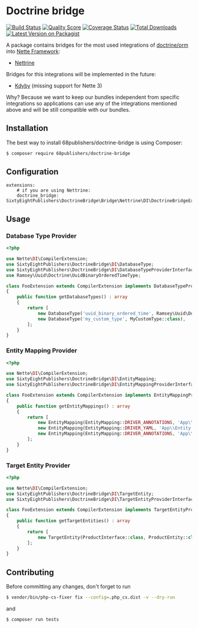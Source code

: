 # Doctrine bridge

[![Build Status][ico-travis]][link-travis]
[![Quality Score][ico-code-quality]][link-code-quality]
[![Coverage Status][ico-scrutinizer]][link-scrutinizer]
[![Total Downloads][ico-downloads]][link-downloads]
[![Latest Version on Packagist][ico-version]][link-packagist]

A package contains bridges for the most used integrations of [doctrine/orm](https://github.com/doctrine/orm) into [Nette Framework](https://nette.org):

- [Nettrine](https://github.com/nettrine)

Bridges for this integrations will be implemented in the future:
- [Kdyby](https://github.com/Kdyby/Doctrine) (missing support for Nette 3)

Why? Because we want to keep our bundles independent from specific integrations so applications can use any of the integrations mentioned above and will be still compatible with our bundles.

## Installation

The best way to install 68publishers/doctrine-bridge is using Composer:

```bash
$ composer require 68publishers/doctrine-bridge
```

## Configuration

```neon
extensions:
    # if you are using Nettrine:
    doctrine_bridge: SixtyEightPublishers\DoctrineBridge\Bridge\Nettrine\DI\DoctrineBridgeExtension
```

## Usage

### Database Type Provider

```php
<?php

use Nette\DI\CompilerExtension;
use SixtyEightPublishers\DoctrineBridge\DI\DatabaseType;
use SixtyEightPublishers\DoctrineBridge\DI\DatabaseTypeProviderInterface;
use Ramsey\Uuid\Doctrine\UuidBinaryOrderedTimeType;

class FooExtension extends CompilerExtension implements DatabaseTypeProviderInterface 
{
    public function getDatabaseTypes() : array
    {
        return [
            new DatabaseType('uuid_binary_ordered_time', Ramsey\Uuid\Doctrine\UuidBinaryOrderedTimeType::class, 'binary'),
            new DatabaseType('my_custom_type', MyCustomType::class),
        ];
    }
}
```

### Entity Mapping Provider

```php
<?php

use Nette\DI\CompilerExtension;
use SixtyEightPublishers\DoctrineBridge\DI\EntityMapping;
use SixtyEightPublishers\DoctrineBridge\DI\EntityMappingProviderInterface;

class FooExtension extends CompilerExtension implements EntityMappingProviderInterface
{
    public function getEntityMappings() : array
    {
        return [
            new EntityMapping(EntityMapping::DRIVER_ANNOTATIONS, 'App\\Entity', __DIR__ . '/../Entity'),
            new EntityMapping(EntityMapping::DRIVER_YAML, 'App\\Entity', __DIR__ . '/../Entity/yaml'),
            new EntityMapping(EntityMapping::DRIVER_ANNOTATIONS, 'App\\Entity', __DIR__ . '/../Entity/xml'),
        ];
    }
}
```

### Target Entity Provider

```php
<?php

use Nette\DI\CompilerExtension;
use SixtyEightPublishers\DoctrineBridge\DI\TargetEntity;
use SixtyEightPublishers\DoctrineBridge\DI\TargetEntityProviderInterface;

class FooExtension extends CompilerExtension implements TargetEntityProviderInterface
{
    public function getTargetEntities() : array
    {
        return [
            new TargetEntity(ProductInterface::class, ProductEntity::class),
        ];
    }
}
```

## Contributing

Before committing any changes, don't forget to run

```bash
$ vendor/bin/php-cs-fixer fix --config=.php_cs.dist -v --dry-run
```

and

```bash
$ composer run tests
```

[ico-version]: https://img.shields.io/packagist/v/68publishers/doctrine-bridge.svg?style=flat-square
[ico-travis]: https://img.shields.io/travis/68publishers/doctrine-bridge/master.svg?style=flat-square
[ico-scrutinizer]: https://img.shields.io/scrutinizer/coverage/g/68publishers/doctrine-bridge.svg?style=flat-square
[ico-code-quality]: https://img.shields.io/scrutinizer/g/68publishers/doctrine-bridge.svg?style=flat-square
[ico-downloads]: https://img.shields.io/packagist/dt/68publishers/doctrine-bridge.svg?style=flat-square

[link-packagist]: https://packagist.org/packages/68publishers/doctrine-bridge
[link-travis]: https://travis-ci.org/68publishers/doctrine-bridge
[link-scrutinizer]: https://scrutinizer-ci.com/g/68publishers/doctrine-bridge/code-structure
[link-code-quality]: https://scrutinizer-ci.com/g/68publishers/doctrine-bridge
[link-downloads]: https://packagist.org/packages/68publishers/doctrine-bridge
